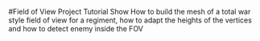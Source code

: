 #Field of View Project Tutorial
Show How to build the mesh of a total war style field of view for a regiment, how to adapt the heights of the vertices and how to detect enemy inside the FOV
